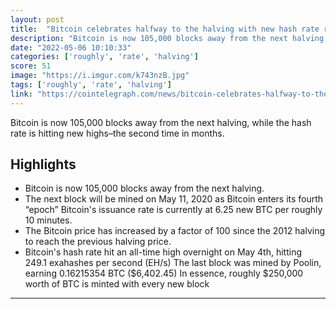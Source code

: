 ```yaml
---
layout: post
title:  "Bitcoin celebrates halfway to the halving with new hash rate record"
description: "Bitcoin is now 105,000 blocks away from the next halving, while the hash rate is hitting new highs–the second time in months."
date: "2022-05-06 10:10:33"
categories: ['roughly', 'rate', 'halving']
score: 51
image: "https://i.imgur.com/k743nzB.jpg"
tags: ['roughly', 'rate', 'halving']
link: "https://cointelegraph.com/news/bitcoin-celebrates-halfway-to-the-halving-with-new-hash-rate-record"
---
```


Bitcoin is now 105,000 blocks away from the next halving, while the hash rate is hitting new highs–the second time in months.

## Highlights

- Bitcoin is now 105,000 blocks away from the next halving.
- The next block will be mined on May 11, 2020 as Bitcoin enters its fourth “epoch” Bitcoin's issuance rate is currently at 6.25 new BTC per roughly 10 minutes.
- The Bitcoin price has increased by a factor of 100 since the 2012 halving to reach the previous halving price.
- Bitcoin's hash rate hit an all-time high overnight on May 4th, hitting 249.1 exahashes per second (EH/s) The last block was mined by Poolin, earning 0.16215354 BTC ($6,402.45) In essence, roughly $250,000 worth of BTC is minted with every new block

---
